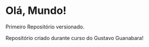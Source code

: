 # Olá, Mundo!
 Primeiro Repositório versionado.

Repositório criado durante curso do Gustavo Guanabara!